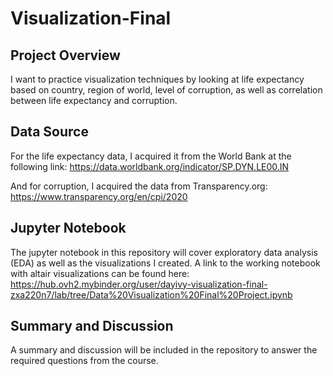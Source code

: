 # Visualization-Final

## Project Overview

I want to practice visualization techniques by looking at life expectancy based on country, region of world, level of corruption, as well as correlation between life expectancy and corruption. 

## Data Source

For the life expectancy data, I acquired it from the World Bank at the following link: <https://data.worldbank.org/indicator/SP.DYN.LE00.IN>

And for corruption, I acquired the data from Transparency.org:  <https://www.transparency.org/en/cpi/2020>

## Jupyter Notebook 

The jupyter notebook in this repository will cover exploratory data analysis (EDA) as well as the visualizations I created.  A link to the working notebook with altair visualizations can be found here: <https://hub.ovh2.mybinder.org/user/dayivy-visualization-final-zxa220n7/lab/tree/Data%20Visualization%20Final%20Project.ipynb>

## Summary and Discussion

A summary and discussion will be included in the repository to answer the required questions from the course.
